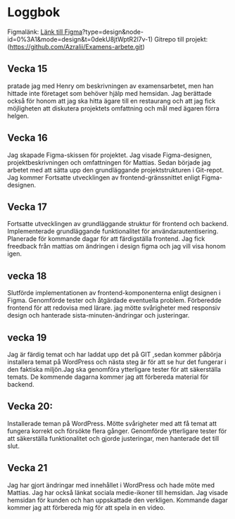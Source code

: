 # Loggbok

Figmalänk: [Länk till Figma](https://www.figma.com/file/QJMGr3mAvGNvpmWqexrNKT/Untitled?type=design&node-id=0%3A1&mode=design&t=QTFAozFQflPn0QEI-1)?type=design&node-id=0%3A1&mode=design&t=0dekU8jtWptR2l7v-1)
Gitrepo till projekt: (https://github.com/Azralii/Examens-arbete.git)



## Vecka 15
pratade jag med Henry om beskrivningen av examensarbetet, men han hittade inte företaget som behöver hjälp med hemsidan.
Jag berättade också för honom att jag ska hitta ägare till en restaurang och att jag fick möjligheten att diskutera projektets omfattning och mål med ägaren förra helgen.

## Vecka 16
Jag skapade Figma-skissen för projektet. Jag visade Figma-designen,
projektbeskrivningen och omfattningen för Mattias.
Sedan började jag arbetet med att sätta upp den grundläggande projektstrukturen i Git-repot.
Jag kommer Fortsatte utvecklingen av frontend-gränssnittet enligt Figma-designen.

## Vecka 17
Fortsatte utvecklingen av grundläggande struktur för frontend och backend.
Implementerade grundläggande funktionalitet för användarautentisering.
Planerade för kommande dagar för att färdigställa frontend.
Jag fick freedback från mattias om ändringen i design figma och jag vill visa honom igen.


## vecka 18
Slutförde implementationen av frontend-komponenterna enligt designen i Figma.
Genomförde tester och åtgärdade eventuella problem.
Förberedde frontend för att redovisa med lärare.
jag mötte svårigheter med responsiv design och hanterade sista-minuten-ändringar och justeringar.

## vecka 19
Jag är färdig temat och har laddat upp det på GIT ,sedan kommer  påbörja installera  temat på WordPress och nästa  steg är för att se hur det fungerar i den faktiska miljön.Jag ska  genomföra ytterligare tester för att säkerställa temats.
 De kommende dagarna kommer jag att förbereda material för backend.

 ## Vecka 20:
Installerade teman på WordPress.
Mötte svårigheter med att få temat att fungera korrekt och försökte flera gånger.
Genomförde ytterligare tester för att säkerställa funktionalitet och gjorde justeringar, men hanterade det till slut.

 ## Vecka 21
Jag har gjort ändringar med innehållet i WordPress och hade möte med Mattias. Jag har också länkat sociala medie-ikoner till hemsidan. Jag visade hemsidan för kunden och han uppskattade den verkligen. Kommande dagar kommer jag att förbereda mig för att spela in en video.





















